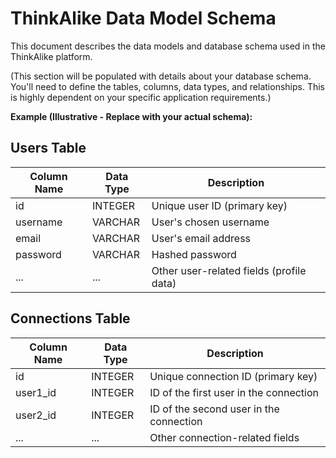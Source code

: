 # ThinkAlike Data Model Schema

This document describes the data models and database schema used in the ThinkAlike platform.

(This section will be populated with details about your database schema.  You'll need to define the tables, columns, data types, and relationships.  This is highly dependent on your specific application requirements.)

**Example (Illustrative - Replace with your actual schema):**

## Users Table

| Column Name | Data Type | Description                               |
|-------------|-----------|-------------------------------------------|
| id          | INTEGER   | Unique user ID (primary key)               |
| username    | VARCHAR   | User's chosen username                    |
| email       | VARCHAR   | User's email address                      |
| password    | VARCHAR   | Hashed password                           |
| ...         | ...       | Other user-related fields (profile data) |

## Connections Table

| Column Name | Data Type | Description                               |
|-------------|-----------|-------------------------------------------|
| id          | INTEGER   | Unique connection ID (primary key)         |
| user1_id    | INTEGER   | ID of the first user in the connection   |
| user2_id    | INTEGER   | ID of the second user in the connection  |
| ...         | ...       | Other connection-related fields          |
